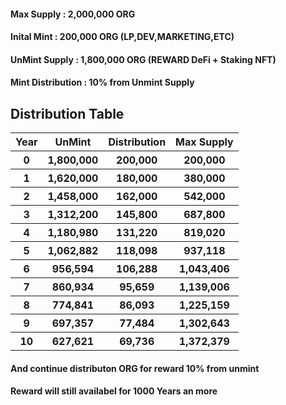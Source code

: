<h4>Max Supply : 2,000,000 ORG</h4>
<h4>Inital Mint : 200,000 ORG (LP,DEV,MARKETING,ETC)</h4>
<h4>UnMint Supply : 1,800,000 ORG (REWARD DeFi + Staking NFT)</h4>
<h4>Mint Distribution : 10% from Unmint Supply</h4>

<h2>Distribution Table </h2>
<table>
  <tr>
    <th>Year</th>
    <th>UnMint</th>
    <th>Distribution</th>
    <th>Max Supply</th>
  </tr>
    <tr>
    <th>0</th>
    <th>1,800,000</th>
    <th>200,000</th>
    <th>200,000</th>
  </tr>
    <tr>
    <th>1</th>
    <th>1,620,000</th>
    <th>180,000</th>
    <th>380,000</th>
  </tr>
     <tr>
    <th>2</th>
    <th>1,458,000</th>
    <th>162,000</th>
    <th>542,000</th>
  </tr>
     <tr>
    <th>3</th>
    <th>1,312,200</th>
    <th>145,800</th>
    <th>687,800</th>
  </tr>
     <tr>
    <th>4</th>
    <th>1,180,980</th>
    <th>131,220</th>
    <th>819,020</th>
  </tr>
     <tr>
    <th>5</th>
    <th>1,062,882</th>
    <th>118,098</th>
    <th>937,118</th>
  </tr>
    <tr>
    <th>6</th>
    <th>956,594</th>
    <th>106,288</th>
    <th>1,043,406</th>
  </tr>
     <tr>
    <th>7</th>
    <th>860,934</th>
    <th>95,659</th>
    <th>1,139,006</th>
  </tr>
   <tr>
    <th>8</th>
    <th>774,841</th>
    <th>86,093</th>
    <th>1,225,159</th>
  </tr>
   <tr>
    <th>9</th>
    <th>697,357</th>
    <th>77,484</th>
    <th>1,302,643</th>
  </tr>
   <tr>
    <th>10</th>
    <th>627,621</th>
    <th>69,736</th>
    <th>1,372,379</th>
  </tr>
     
</table>

<h4> And continue distributon ORG for reward  10% from unmint </h4>
<h4> Reward will still availabel for 1000 Years an more</br>